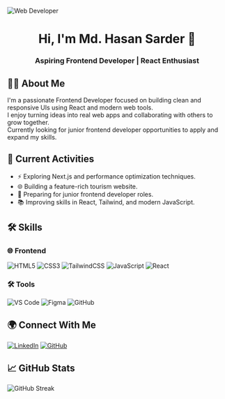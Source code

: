 
![Web Developer](https://i.ibb.co.com/MHLMcBb/link-Inbannerhasan.png)

<!-- Name & Designation -->
<h1 align="center">Hi, I'm Md. Hasan Sarder 👋</h1>
<h3 align="center">Aspiring Frontend Developer | React Enthusiast</h3>

<!-- About Me -->
## 🧑‍💻 About Me
I'm a passionate Frontend Developer focused on building clean and responsive UIs using React and modern web tools.  
I enjoy turning ideas into real web apps and collaborating with others to grow together.  
Currently looking for junior frontend developer opportunities to apply and expand my skills.


<!-- Current Activities -->
## 🚀 Current Activities
- ⚡ Exploring Next.js and performance optimization techniques.
- 🌐 Building a feature-rich tourism website.
- 💼 Preparing for junior frontend developer roles.
- 📚 Improving skills in React, Tailwind, and modern JavaScript.

<!-- Skills -->
## 🛠️ Skills

### 🌐 Frontend
![HTML5](https://img.shields.io/badge/HTML5-E34F26?logo=html5&logoColor=white)
![CSS3](https://img.shields.io/badge/CSS3-1572B6?logo=css3&logoColor=white)
![TailwindCSS](https://img.shields.io/badge/TailwindCSS-06B6D4?logo=tailwindcss&logoColor=white)
![JavaScript](https://img.shields.io/badge/JavaScript-F7DF1E?logo=javascript&logoColor=black)
![React](https://img.shields.io/badge/React-61DAFB?logo=react&logoColor=black)

### 🛠 Tools
![VS Code](https://img.shields.io/badge/VS%20Code-007ACC?logo=visualstudiocode&logoColor=white)
![Figma](https://img.shields.io/badge/Figma-F24E1E?logo=figma&logoColor=white)
![GitHub](https://img.shields.io/badge/GitHub-181717?logo=github&logoColor=white)

<!-- Social Links -->
## 🌍 Connect With Me
[![LinkedIn](https://img.shields.io/badge/LinkedIn-blue?logo=linkedin&logoColor=white)](https://www.linkedin.com/in/mdhasansarder)
[![GitHub](https://img.shields.io/badge/GitHub-black?logo=github&logoColor=white)](https://github.com/sufihasan)


<!-- GitHub Stats -->
## 📈 GitHub Stats

![GitHub Streak](https://streak-stats.demolab.com/?user=sufihasan)









